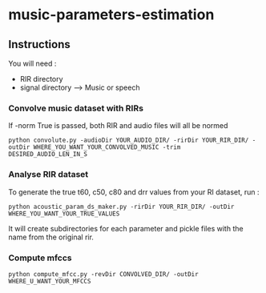 # music-parameters-estimation

## Instructions

You will need :
- RIR directory
- signal directory --> Music or speech

### Convolve music dataset with RIRs
If -norm True is passed, both RIR and audio files will all be normed

```console
python convolute.py -audioDir YOUR_AUDIO_DIR/ -rirDir YOUR_RIR_DIR/ -outDir WHERE_YOU_WANT_YOUR_CONVOLVED_MUSIC -trim DESIRED_AUDIO_LEN_IN_S
```

### Analyse RIR dataset 
To generate the true t60, c50, c80 and drr values from your RI dataset, run :
```console
python acoustic_param_ds_maker.py -rirDir YOUR_RIR_DIR/ -outDir WHERE_YOU_WANT_YOUR_TRUE_VALUES
```
It will create subdirectories for each parameter and pickle files with the name from the original rir.

### Compute mfccs
```console
python compute_mfcc.py -revDir CONVOLVED_DIR/ -outDir WHERE_U_WANT_YOUR_MFCCS
```
